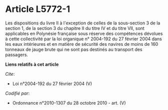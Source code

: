 # Article L5772-1

Les dispositions du livre II à l'exception de celles de la sous-section 3 de la section 1, de la section 3 du chapitre II du
titre IV et du titre VII, sont applicables en Polynésie française sous réserve des compétences dévolues à cette collectivité
par la loi organique n° 2004-192 du 27 février 2004 dans les eaux intérieures et en matière de sécurité des navires de moins
de 160 tonneaux de jauge brute qui ne sont pas destinés au transport des passagers.

**Liens relatifs à cet article**

_Cite_:

  - Loi n°2004-192 du 27 février 2004 (V)

_Codifié par_:

  - Ordonnance n°2010-1307 du 28 octobre 2010 - art. (V)
